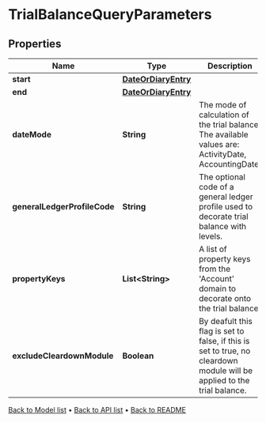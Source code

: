 

# TrialBalanceQueryParameters


## Properties

| Name | Type | Description | Notes |
|------------ | ------------- | ------------- | -------------|
|**start** | [**DateOrDiaryEntry**](DateOrDiaryEntry.md) |  |  [optional] |
|**end** | [**DateOrDiaryEntry**](DateOrDiaryEntry.md) |  |  [optional] |
|**dateMode** | **String** | The mode of calculation of the trial balance. The available values are: ActivityDate, AccountingDate. |  [optional] |
|**generalLedgerProfileCode** | **String** | The optional code of a general ledger profile used to decorate trial balance with levels. |  [optional] |
|**propertyKeys** | **List&lt;String&gt;** | A list of property keys from the &#39;Account&#39; domain to decorate onto the trial balance. |  [optional] |
|**excludeCleardownModule** | **Boolean** | By deafult this flag is set to false, if this is set to true, no cleardown module will be applied to the trial balance. |  [optional] |



[Back to Model list](../README.md#documentation-for-models) &#8226; [Back to API list](../README.md#documentation-for-api-endpoints) &#8226; [Back to README](../README.md)


